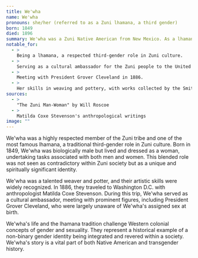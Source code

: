```yaml
---
title: We'wha
name: We'wha
pronouns: she/her (referred to as a Zuni lhamana, a third gender)
born: 1849
died: 1896
summary: We'wha was a Zuni Native American from New Mexico. As a lhamana, a traditional Zuni third gender, We'wha lived as both a man and a woman and was a respected cultural ambassador and artist.
notable_for:
  - >
    Being a lhamana, a respected third-gender role in Zuni culture.
  - >
    Serving as a cultural ambassador for the Zuni people to the United States.
  - >
    Meeting with President Grover Cleveland in 1886.
  - >
    Her skills in weaving and pottery, with works collected by the Smithsonian Institution.
sources:
  - >
    "The Zuni Man-Woman" by Will Roscoe
  - >
    Matilda Coxe Stevenson's anthropological writings
image: ""
---
```


We'wha was a highly respected member of the Zuni tribe and one of the most famous lhamana, a traditional third-gender role in Zuni culture. Born in 1849, We'wha was biologically male but lived and dressed as a woman, undertaking tasks associated with both men and women. This blended role was not seen as contradictory within Zuni society but as a unique and spiritually significant identity.

We'wha was a talented weaver and potter, and their artistic skills were widely recognized. In 1886, they traveled to Washington D.C. with anthropologist Matilda Coxe Stevenson. During this trip, We'wha served as a cultural ambassador, meeting with prominent figures, including President Grover Cleveland, who were largely unaware of We'wha's assigned sex at birth.

We'wha's life and the lhamana tradition challenge Western colonial concepts of gender and sexuality. They represent a historical example of a non-binary gender identity being integrated and revered within a society. We'wha's story is a vital part of both Native American and transgender history.
